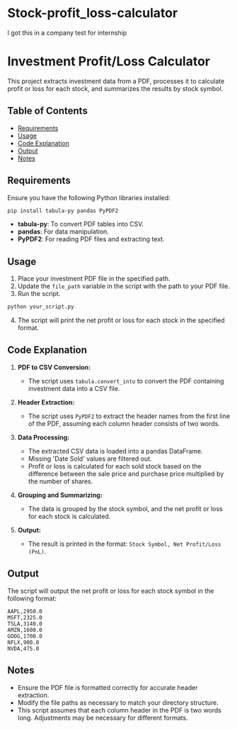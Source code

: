 # Stock-profit_loss-calculator
I got this in a company test for internship

# Investment Profit/Loss Calculator

This project extracts investment data from a PDF, processes it to calculate profit or loss for each stock, and summarizes the results by stock symbol.

## Table of Contents

- [Requirements](#requirements)
- [Usage](#usage)
- [Code Explanation](#code-explanation)
- [Output](#output)
- [Notes](#notes)

## Requirements

Ensure you have the following Python libraries installed:

```bash
pip install tabula-py pandas PyPDF2
```

- **tabula-py**: To convert PDF tables into CSV.
- **pandas**: For data manipulation.
- **PyPDF2**: For reading PDF files and extracting text.

## Usage

1. Place your investment PDF file in the specified path.
2. Update the `file_path` variable in the script with the path to your PDF file.
3. Run the script.

```python
python your_script.py
```

4. The script will print the net profit or loss for each stock in the specified format.

## Code Explanation

1. **PDF to CSV Conversion:**
   - The script uses `tabula.convert_into` to convert the PDF containing investment data into a CSV file.

2. **Header Extraction:**
   - The script uses `PyPDF2` to extract the header names from the first line of the PDF, assuming each column header consists of two words.

3. **Data Processing:**
   - The extracted CSV data is loaded into a pandas DataFrame.
   - Missing 'Date Sold' values are filtered out.
   - Profit or loss is calculated for each sold stock based on the difference between the sale price and purchase price multiplied by the number of shares.

4. **Grouping and Summarizing:**
   - The data is grouped by the stock symbol, and the net profit or loss for each stock is calculated.

5. **Output:**
   - The result is printed in the format: `Stock Symbol, Net Profit/Loss (PnL)`.

## Output

The script will output the net profit or loss for each stock symbol in the following format:

```
AAPL,2950.0
MSFT,2325.0
TSLA,3140.0
AMZN,1600.0
GOOG,1700.0
NFLX,900.0
NVDA,475.0
```

## Notes

- Ensure the PDF file is formatted correctly for accurate header extraction.
- Modify the file paths as necessary to match your directory structure.
- This script assumes that each column header in the PDF is two words long. Adjustments may be necessary for different formats.

